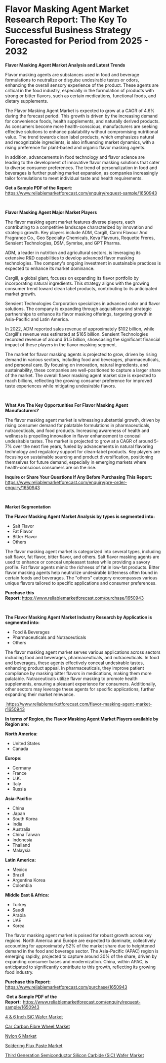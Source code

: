 <p><h1>Flavor Masking Agent Market Research Report: The Key To Successful Business Strategy Forecasted for Period from 2025 - 2032</h1></p><p><strong>Flavor Masking Agent Market Analysis and Latest Trends</strong></p>
<p><p>Flavor masking agents are substances used in food and beverage formulations to neutralize or disguise undesirable tastes or odors, enhancing the overall sensory experience of the product. These agents are critical in the food industry, especially in the formulation of products with strong or bitter flavors, such as certain medications, functional foods, and dietary supplements.</p><p>The Flavor Masking Agent Market is expected to grow at a CAGR of 4.6% during the forecast period. This growth is driven by the increasing demand for convenience foods, health supplements, and naturally derived products. As consumers become more health-conscious, manufacturers are seeking effective solutions to enhance palatability without compromising nutritional value. The trend towards clean label products, which emphasizes natural and recognizable ingredients, is also influencing market dynamics, with a rising preference for plant-based and organic flavor masking agents.</p><p>In addition, advancements in food technology and flavor science are leading to the development of innovative flavor masking solutions that cater to diverse consumer preferences. The trend of personalization in food and beverages is further pushing market expansion, as companies increasingly tailor formulations to meet individual taste and health requirements.</p></p>
<p><strong>Get a Sample PDF of the Report:&nbsp;</strong> <a href="https://www.reliablemarketforecast.com/enquiry/request-sample/1650943?utm_campaign=2219&utm_medium=2&utm_source=Github&utm_content=ia&utm_term=30012025&utm_id=flavor-masking-agent">https://www.reliablemarketforecast.com/enquiry/request-sample/1650943</a></p>
<p>&nbsp;</p>
<p><strong>Flavor Masking Agent Major Market Players</strong></p>
<p><p>The flavor masking agent market features diverse players, each contributing to a competitive landscape characterized by innovation and strategic growth. Key players include ADM, Cargill, Carmi Flavour And Fragrance Co., Geo Specialty Chemicals, Keva Flavours, Roquette Freres, Sensient Technologies, DSM, Symrise, and GPT Pharma.</p><p>ADM, a leader in nutrition and agricultural sectors, is leveraging its extensive R&D capabilities to develop advanced flavor masking technologies. The company's ongoing investment in sustainable practices is expected to enhance its market dominance.</p><p>Cargill, a global giant, focuses on expanding its flavor portfolio by incorporating natural ingredients. This strategy aligns with the growing consumer trend toward clean label products, contributing to its anticipated market growth.</p><p>Sensient Technologies Corporation specializes in advanced color and flavor solutions. The company is expanding through acquisitions and strategic partnerships to enhance its flavor masking offerings, targeting growth in Asia-Pacific and Latin America.</p><p>In 2022, ADM reported sales revenue of approximately $102 billion, while Cargill's revenue was estimated at $165 billion. Sensient Technologies recorded revenue of around $1.5 billion, showcasing the significant financial impact of these players in the flavor masking segment.</p><p>The market for flavor masking agents is projected to grow, driven by rising demand in various sectors, including food and beverages, pharmaceuticals, and personal care. By focusing on innovation, natural ingredients, and sustainability, these companies are well-positioned to capture a larger share of the market. The overall flavor masking agent market size is expected to reach billions, reflecting the growing consumer preference for improved taste experiences while mitigating undesirable flavors.</p></p>
<p>&nbsp;</p>
<p><strong>What Are The Key Opportunities For Flavor Masking Agent Manufacturers?</strong></p>
<p><p>The flavor masking agent market is witnessing substantial growth, driven by rising consumer demand for palatable formulations in pharmaceuticals, nutraceuticals, and food products. Increasing awareness of health and wellness is propelling innovation in flavor enhancement to conceal undesirable tastes. The market is projected to grow at a CAGR of around 5-7% over the next five years, fueled by advancements in natural flavoring technology and regulatory support for clean-label products. Key players are focusing on sustainable sourcing and product diversification, positioning themselves for future demand, especially in emerging markets where health-conscious consumers are on the rise.</p></p>
<p><strong>Inquire or Share Your Questions If Any Before Purchasing This Report:</strong> <a href="https://www.reliablemarketforecast.com/enquiry/pre-order-enquiry/1650943?utm_campaign=2219&utm_medium=2&utm_source=Github&utm_content=ia&utm_term=30012025&utm_id=flavor-masking-agent">https://www.reliablemarketforecast.com/enquiry/pre-order-enquiry/1650943</a></p>
<p>&nbsp;</p>
<p><strong>Market Segmentation</strong></p>
<p><strong>The Flavor Masking Agent Market Analysis by types is segmented into:</strong></p>
<p><ul><li>Salt Flavor</li><li>Fat Flavor</li><li>Bitter Flavor</li><li>Others</li></ul></p>
<p><p>The flavor masking agent market is categorized into several types, including salt flavor, fat flavor, bitter flavor, and others. Salt flavor masking agents are used to enhance or conceal unpleasant tastes while providing a savory profile. Fat flavor agents mimic the richness of fat in low-fat products. Bitter flavor masking agents help neutralize undesirable bitterness often found in certain foods and beverages. The "others" category encompasses various unique flavors tailored to specific applications and consumer preferences.</p></p>
<p><strong>Purchase this Report:&nbsp;</strong><a href="https://www.reliablemarketforecast.com/purchase/1650943?utm_campaign=2219&utm_medium=2&utm_source=Github&utm_content=ia&utm_term=30012025&utm_id=flavor-masking-agent">https://www.reliablemarketforecast.com/purchase/1650943</a></p>
<p>&nbsp;</p>
<p><strong>The Flavor Masking Agent Market Industry Research by Application is segmented into:</strong></p>
<p><ul><li>Food & Beverages</li><li>Pharmaceuticals and Nutraceuticals</li><li>Others</li></ul></p>
<p><p>The flavor masking agent market serves various applications across sectors including food and beverages, pharmaceuticals, and nutraceuticals. In food and beverages, these agents effectively conceal undesirable tastes, enhancing product appeal. In pharmaceuticals, they improve patient compliance by masking bitter flavors in medications, making them more palatable. Nutraceuticals utilize flavor masking to promote health supplements, ensuring a pleasant experience for consumers. Additionally, other sectors may leverage these agents for specific applications, further expanding their market relevance.</p></p>
<p><a href="https://www.reliablemarketforecast.com/flavor-masking-agent-market-r1650943?utm_campaign=2219&utm_medium=2&utm_source=Github&utm_content=ia&utm_term=30012025&utm_id=flavor-masking-agent">&nbsp;https://www.reliablemarketforecast.com/flavor-masking-agent-market-r1650943</a></p>
<p><strong>In terms of Region, the Flavor Masking Agent Market Players available by Region are:</strong></p>
<p>
    <p> <strong> North America: </strong>
        <ul>
            <li>United States</li>
            <li>Canada</li>
        </ul>
        </p> 
    <p> <strong> Europe: </strong>
        <ul>
            <li>Germany</li>
            <li>France</li>
            <li>U.K.</li>
            <li>Italy</li>
            <li>Russia</li>
        </ul>
        </p> 
    <p> <strong> Asia-Pacific: </strong>
        <ul>
            <li>China</li>
            <li>Japan</li>
            <li>South Korea</li>
            <li>India</li>
            <li>Australia</li>
            <li>China Taiwan</li>
            <li>Indonesia</li>
            <li>Thailand</li>
            <li>Malaysia</li>
        </ul>
        </p> 
    <p> <strong> Latin America: </strong>
        <ul>
            <li>Mexico</li>
            <li>Brazil</li>
            <li>Argentina Korea</li>
            <li>Colombia</li>
        </ul>
        </p> 
    <p> <strong> Middle East & Africa: </strong>
        <ul>
            <li>Turkey</li>
            <li>Saudi</li>
            <li>Arabia</li>
            <li>UAE</li>
            <li>Korea</li>
        </ul>
    </p>
    </p>
<p><p>The flavor masking agent market is poised for robust growth across key regions. North America and Europe are expected to dominate, collectively accounting for approximately 52% of the market share due to heightened demand in the food and beverage sector. The Asia-Pacific (APAC) region is emerging rapidly, projected to capture around 30% of the share, driven by expanding consumer bases and modernization. China, within APAC, is anticipated to significantly contribute to this growth, reflecting its growing food industry.</p></p>
<p><strong>Purchase this Report: </strong><a href="https://www.reliablemarketforecast.com/purchase/1650943?utm_campaign=2219&utm_medium=2&utm_source=Github&utm_content=ia&utm_term=30012025&utm_id=flavor-masking-agent">https://www.reliablemarketforecast.com/purchase/1650943</a></p>
<p>&nbsp;<strong>Get a Sample PDF of the Report:&nbsp;&nbsp;</strong><a href="https://www.reliablemarketforecast.com/enquiry/request-sample/1650943?utm_campaign=2219&utm_medium=2&utm_source=Github&utm_content=ia&utm_term=30012025&utm_id=flavor-masking-agent">https://www.reliablemarketforecast.com/enquiry/request-sample/1650943</a></p>
<p><strong></strong></p>
<p><p><a href="https://www.linkedin.com/pulse/4-6-inch-sic-wafer-market-ecosystem-competitive-landscape-strategic-5xioe?utm_campaign=2219&utm_medium=2&utm_source=Github&utm_content=ia&utm_term=30012025&utm_id=flavor-masking-agent">4 & 6 Inch SiC Wafer Market</a></p><p><a href="https://www.linkedin.com/pulse/key-insights-forecast-car-carbon-fibre-wheel-market-ors1f?utm_campaign=2219&utm_medium=2&utm_source=Github&utm_content=ia&utm_term=30012025&utm_id=flavor-masking-agent">Car Carbon Fibre Wheel Market</a></p><p><a href="https://github.com/AshikRahman991/Market-Research-Report-List-1/blob/main/nylon-6-market.md?utm_campaign=2219&utm_medium=2&utm_source=Github&utm_content=ia&utm_term=30012025&utm_id=flavor-masking-agent">Nylon 6 Market</a></p><p><a href="https://github.com/HobertDavis43/Market-Research-Report-List-1/blob/main/soldering-flux-paste-market.md?utm_campaign=2219&utm_medium=2&utm_source=Github&utm_content=ia&utm_term=30012025&utm_id=flavor-masking-agent">Soldering Flux Paste Market</a></p><p><a href="https://www.linkedin.com/pulse/valuation-production-cost-growth-factors-third-generation-xucvc?utm_campaign=2219&utm_medium=2&utm_source=Github&utm_content=ia&utm_term=30012025&utm_id=flavor-masking-agent">Third Generation Semiconductor Silicon Carbide (SiC) Wafer Market</a></p></p>